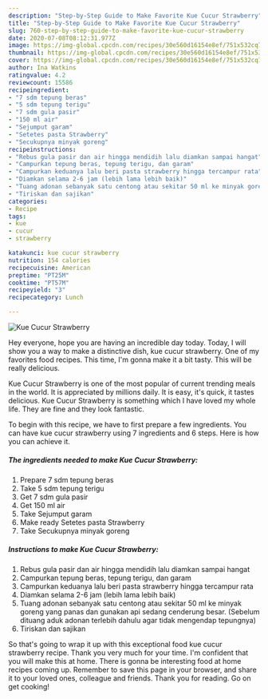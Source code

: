```yaml
---
description: "Step-by-Step Guide to Make Favorite Kue Cucur Strawberry"
title: "Step-by-Step Guide to Make Favorite Kue Cucur Strawberry"
slug: 760-step-by-step-guide-to-make-favorite-kue-cucur-strawberry
date: 2020-07-08T08:12:31.977Z
image: https://img-global.cpcdn.com/recipes/30e560d16154e8ef/751x532cq70/kue-cucur-strawberry-foto-resep-utama.jpg
thumbnail: https://img-global.cpcdn.com/recipes/30e560d16154e8ef/751x532cq70/kue-cucur-strawberry-foto-resep-utama.jpg
cover: https://img-global.cpcdn.com/recipes/30e560d16154e8ef/751x532cq70/kue-cucur-strawberry-foto-resep-utama.jpg
author: Ina Watkins
ratingvalue: 4.2
reviewcount: 15586
recipeingredient:
- "7 sdm tepung beras"
- "5 sdm tepung terigu"
- "7 sdm gula pasir"
- "150 ml air"
- "Sejumput garam"
- "Setetes pasta Strawberry"
- "Secukupnya minyak goreng"
recipeinstructions:
- "Rebus gula pasir dan air hingga mendidih lalu diamkan sampai hangat"
- "Campurkan tepung beras, tepung terigu, dan garam"
- "Campurkan keduanya lalu beri pasta strawberry hingga tercampur rata"
- "Diamkan selama 2-6 jam (lebih lama lebih baik)"
- "Tuang adonan sebanyak satu centong atau sekitar 50 ml ke minyak goreng yang panas dan gunakan api sedang cenderung besar. (Sebelum dituang aduk adonan terlebih dahulu agar tidak mengendap tepungnya)"
- "Tiriskan dan sajikan"
categories:
- Recipe
tags:
- kue
- cucur
- strawberry

katakunci: kue cucur strawberry 
nutrition: 154 calories
recipecuisine: American
preptime: "PT25M"
cooktime: "PT57M"
recipeyield: "3"
recipecategory: Lunch

---
```



![Kue Cucur Strawberry](https://img-global.cpcdn.com/recipes/30e560d16154e8ef/751x532cq70/kue-cucur-strawberry-foto-resep-utama.jpg)

Hey everyone, hope you are having an incredible day today. Today, I will show you a way to make a distinctive dish, kue cucur strawberry. One of my favorites food recipes. This time, I'm gonna make it a bit tasty. This will be really delicious.

Kue Cucur Strawberry is one of the most popular of current trending meals in the world. It is appreciated by millions daily. It is easy, it's quick, it tastes delicious. Kue Cucur Strawberry is something which I have loved my whole life. They are fine and they look fantastic.




To begin with this recipe, we have to first prepare a few ingredients. You can have kue cucur strawberry using 7 ingredients and 6 steps. Here is how you can achieve it.

<!--inarticleads1-->

##### The ingredients needed to make Kue Cucur Strawberry:

1. Prepare 7 sdm tepung beras
1. Take 5 sdm tepung terigu
1. Get 7 sdm gula pasir
1. Get 150 ml air
1. Take Sejumput garam
1. Make ready Setetes pasta Strawberry
1. Take Secukupnya minyak goreng




<!--inarticleads2-->

##### Instructions to make Kue Cucur Strawberry:

1. Rebus gula pasir dan air hingga mendidih lalu diamkan sampai hangat
1. Campurkan tepung beras, tepung terigu, dan garam
1. Campurkan keduanya lalu beri pasta strawberry hingga tercampur rata
1. Diamkan selama 2-6 jam (lebih lama lebih baik)
1. Tuang adonan sebanyak satu centong atau sekitar 50 ml ke minyak goreng yang panas dan gunakan api sedang cenderung besar. (Sebelum dituang aduk adonan terlebih dahulu agar tidak mengendap tepungnya)
1. Tiriskan dan sajikan




So that's going to wrap it up with this exceptional food kue cucur strawberry recipe. Thank you very much for your time. I'm confident that you will make this at home. There is gonna be interesting food at home recipes coming up. Remember to save this page in your browser, and share it to your loved ones, colleague and friends. Thank you for reading. Go on get cooking!

